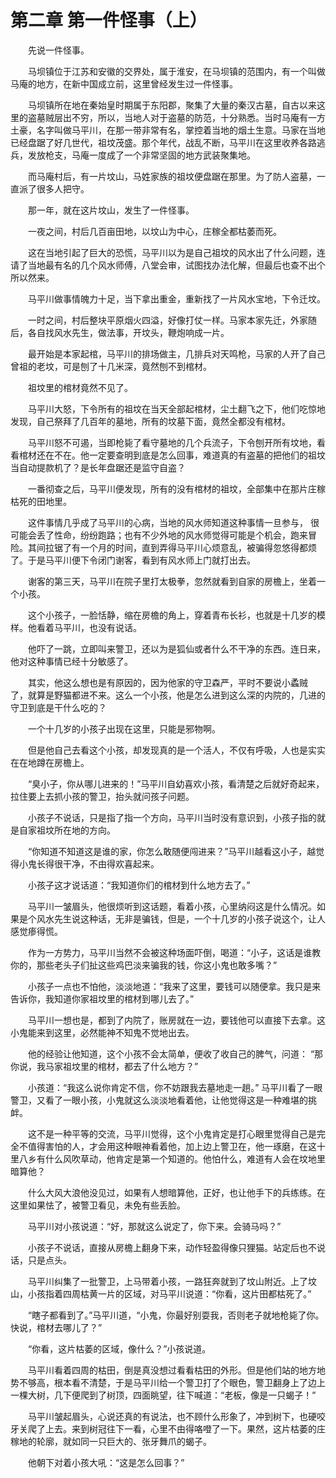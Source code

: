 # 第二章 第一件怪事（上）


　　先说一件怪事。

　　马坝镇位于江苏和安徽的交界处，属于淮安，在马坝镇的范围内，有一个叫做马庵的地方，在新中国成立前，这里曾经发生过一件怪事。

　　马坝镇所在地在秦始皇时期属于东阳郡，聚集了大量的秦汉古墓，自古以来这里的盗墓贼层出不穷，所以，当地人对于盗墓的防范，十分熟悉。当时马庵有一方土豪，名字叫做马平川，在那一带非常有名，掌控着当地的烟土生意。马家在当地已经盘踞了好几世代，祖坟茂盛。那个年代，战乱不断，马平川在这里收养各路逃兵，发放枪支，马庵一度成了一个非常坚固的地方武装聚集地。

　　而马庵村后，有一片坟山，马姓家族的祖坟便盘踞在那里。为了防人盗墓，一直派了很多人把守。

　　那一年，就在这片坟山，发生了一件怪事。

　　一夜之间，村后几百亩田地，以坟山为中心，庄稼全都枯萎而死。

　　这在当地引起了巨大的恐慌，马平川以为是自己祖坟的风水出了什么问题，连请了当地最有名的几个风水师傅，八堂会审，试图找办法化解，但最后也查不出个所以然来。

　　马平川做事情魄力十足，当下拿出重金，重新找了一片风水宝地，下令迁坟。

　　一时之间，村后整块平原烟火四溢，好像打仗一样。马家本家先迁，外家随后，各自找风水先生，做法事，开坟头，鞭炮响成一片。

　　最开始是本家起棺，马平川的排场做主，几排兵对天鸣枪，马家的人开了自己曾祖的老坟，可是刨了十几米深，竟然刨不到棺材。

　　祖坟里的棺材竟然不见了。

　　马平川大怒，下令所有的祖坟在当天全部起棺材，尘土翻飞之下，他们吃惊地发现，自己祭拜了几百年的墓地，所有的坟墓下面，竟然全都没有棺材。

　　马平川怒不可遏，当即枪毙了看守墓地的几个兵流子，下令刨开所有坟地，看看棺材还在不在。他一定要查明到底是怎么回事，难道真的有盗墓的把他们的祖坟当自动提款机了？是长年盘踞还是监守自盗？

　　一番彻查之后，马平川便发现，所有的没有棺材的祖坟，全部集中在那片庄稼枯死的田地里。

　　这件事情几乎成了马平川的心病，当地的风水师知道这种事情一旦参与， 很可能会丢了性命，纷纷跑路；也有不少外地的风水师觉得可能是个机会，跑来冒险。其间拉锯了有一个月的时间，直到弄得马平川心烦意乱，被骗得忽悠得都烦了。于是马平川便下令闭门谢客，看到有风水师上门就打出去。

　　谢客的第三天，马平川在院子里打太极拳，忽然就看到自家的房檐上，坐着一个小孩。

　　这个小孩子，一脸恬静，缩在房檐的角上，穿着青布长衫，也就是十几岁的模样。他看着马平川，也没有说话。

　　他吓了一跳，立即叫来警卫，还以为是狐仙或者什么不干净的东西。连日来，他对这种事情已经十分敏感了。

　　其实，他这么想也是有原因的，因为他家的守卫森严，平时不要说小蟊贼 了，就算是野猫都进不来。这么一个小孩，他是怎么进到这么深的内院的，几进的守卫到底是干什么吃的？

　　一个十几岁的小孩子出现在这里，只能是邪物啊。

　　但是他自己去看这个小孩，却发现真的是一个活人，不仅有呼吸，人也是实实在在地蹲在房檐上。 

　　“臭小子，你从哪儿进来的！”马平川自幼喜欢小孩，看清楚之后就好奇起来，拉住要上去抓小孩的警卫，抬头就问孩子问题。

　　小孩子不说话，只是指了指一个方向，马平川当时没有意识到，小孩子指的就是自家祖坟所在地的方向。

　　“你知道不知道这是谁的家，你怎么敢随便闯进来？”马平川越看这小子，越觉得小鬼长得很干净，不由得欢喜起来。

　　小孩子这才说话道：“我知道你们的棺材到什么地方去了。”

　　马平川一皱眉头，他很烦听到这话题，看着小孩，心里纳闷这是什么情况。如果是个风水先生说这种话，无非是骗钱，但是，一个十几岁的小孩子说这个，让人感觉瘆得慌。

　　作为一方势力，马平川当然不会被这种场面吓倒，喝道：“小子，这话是谁教你的，那些老头子们扯这些鸡巴淡来骗我的钱，你这小鬼也敢多嘴？”

　　小孩子一点也不怕他，淡淡地道：“我来了这里，要钱可以随便拿。我只是来告诉你，我知道你家祖坟里的棺材到哪儿去了。”

　　马平川一想也是，都到了内院了，账房就在一边，要钱他可以直接下去拿。这小鬼能来到这里，必然能神不知鬼不觉地出去。

　　他的经验让他知道，这个小孩不会太简单，便收了收自己的脾气，问道： “那你说，我马家祖坟里的棺材，都去了什么地方？”

　　小孩道：“我这么说你肯定不信，你不妨跟我去墓地走一趟。” 马平川看了一眼警卫，又看了一眼小孩，小鬼就这么淡淡地看着他，让他觉得这是一种难堪的挑衅。

　　这不是一种平等的交流，马平川觉得，这个小鬼肯定是打心眼里觉得自己是完全不值得害怕的人，才会用这种眼神看着他，加上边上警卫在，他一琢磨，在这十里八乡有什么风吹草动，他肯定是第一个知道的。他怕什么，难道有人会在坟地里暗算他？

　　什么大风大浪他没见过，如果有人想暗算他，正好，也让他手下的兵练练。在这里如果怯了，被警卫看见，未免有些丢脸。

　　马平川对小孩说道：“好，那就这么说定了，你下来。会骑马吗？”

　　小孩子不说话，直接从房檐上翻身下来，动作轻盈得像只狸猫。站定后也不说话，只是点头。 

　　马平川纠集了一批警卫，上马带着小孩，一路狂奔就到了坟山附近。上了坟山，小孩指着四周枯黄一片的区域，对马平川说道：“你看，这片田都枯死了。”

　　“瞎子都看到了。”马平川道，“小鬼，你最好别耍我，否则老子就地枪毙了你。快说，棺材去哪儿了？”

　　“你看，这片枯萎的区域，像什么？”小孩说道。

　　马平川看着四周的枯田，倒是真没想过看看枯田的外形。但是他们站的地方地势不够高，根本看不清楚，于是马平川给一个警卫打了个眼色，警卫翻身上了边上一棵大树，几下便爬到了树顶，四面眺望，往下喊道：“老板，像是一只蝎子！”

　　马平川皱起眉头，心说还真的有说法，也不顾什么形象了，冲到树下，也硬咬牙关爬了上去。来到树冠往下一看，心里不由得咯噔了一下。果然，这片枯萎的庄稼地的轮廓，就如同一只巨大的、张牙舞爪的蝎子。

　　他朝下对着小孩大吼：“这是怎么回事？” 

